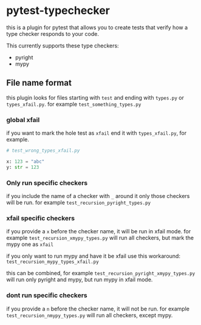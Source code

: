 # pytest-typechecker

this is a plugin for pytest that allows you to create tests
that verify how a type checker responds to your code.

This currently supports these type checkers:

* pyright
* mypy

## File name format

this plugin looks for files starting with `test` and ending with `types.py` or `types_xfail.py`.
for example `test_something_types.py`

### global xfail

if you want to mark the hole test as `xfail` end it with `types_xfail.py`, for example.

```python
# test_wrong_types_xfail.py

x: 123 = "abc"
y: str = 123
```

### Only run specific checkers

if you include the name of a checker with `_` around it only those checkers will be run.
for example `test_recursion_pyright_types.py`

### xfail specific checkers

if you provide a `x` before the checker name, it will be run in xfail mode.
for example `test_recursion_xmypy_types.py` will run all checkers, but mark the mypy one as `xfail`

if you only want to run mypy and have it be xfail use this workaround: `test_recursion_mypy_types_xfail.py`

this can be combined, for example `test_recursion_pyright_xmypy_types.py` will run only pyright and mypy, but run mypy in xfail mode.

### dont run specific checkers
if you provide a `n` before the checker name, it will not be run.
for example `test_recursion_nmypy_types.py` will run all checkers, except mypy.